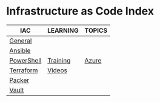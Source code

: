 # Infrastructure as Code Index

|IAC|LEARNING|TOPICS|
|---|---|---|
|[General](coding/iac/iac-general)|||
|[Ansible](coding/iac/iac-ansible)|||
|[PowerShell](coding/iac/iac-powershell)|[Training](coding/iac/iac-powershell#training)|[Azure](coding/iac/iac-powershell#azure-powershell)|
|[Terraform](coding/iac/iac-terraform)|[Videos](coding/iac/iac-terraform#videos)||
|[Packer](coding/iac/iac-packer)|||
|[Vault](coding/iac/iac-vault)|||

